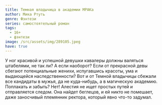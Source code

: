 ```yaml
---
title: Темная владычица в академии МРАКа
author: Мика Ртуть
genre: Фэнтези
series: самостоятельный роман
tags:
  - 16+
  - фэнтези
image: /src/assets/img/289105.jpeg
have: true
---
```

У ног красивой и успешной девушки кавалеры должны валяться штабелями, не так ли? А если наоборот? Если от прекрасной девы сбегают потенциальные женихи, испугавшись красоты, ума и выдающейся наследственности? Вот и от Темной владычицы сбежали все кандидаты в мужья, да не куда-нибудь, а в магическую академию. Поплакать и забыть? Нет! Алестия не ищет простых путей и отправляется следом. Она найдет беглецов, и ей никто не помешает, даже заносчивый племянник ректора, который явно что-то задумал.
